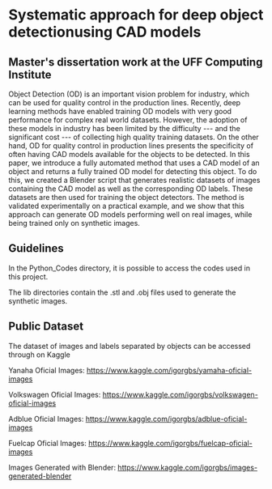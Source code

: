  # Systematic approach for deep object detectionusing CAD models

## Master's dissertation work at the UFF Computing Institute

Object Detection (OD) is an important vision problem for industry, which can be used for quality control in the production lines. Recently, deep learning methods have enabled training OD models with very good performance for complex real world datasets. However, the adoption of these models in industry has been limited by the difficulty --- and the significant cost --- of collecting high quality training datasets. On the other hand, OD for quality control in production lines presents the specificity of often having CAD models available for the objects to be detected. In this paper, we introduce a fully automated method that uses a CAD model of an object and returns a fully trained OD model for detecting this object. To do this, we created a Blender script that generates realistic datasets of images containing the CAD model as well as the corresponding OD labels. These datasets are then used for training the object detectors. The method is validated experimentally on a practical example, and we show that this approach can generate OD models performing well on real images, while being trained only on synthetic images.

## Guidelines

In the Python_Codes directory, it is possible to access the codes used in this project.

The lib directories contain the .stl and .obj files used to generate the synthetic images.

## Public Dataset

The dataset of images and labels separated by objects can be accessed through on Kaggle


Yanaha Oficial Images: https://www.kaggle.com/igorgbs/yamaha-oficial-images

Volkswagen Oficial Images: https://www.kaggle.com/igorgbs/volkswagen-oficial-images

Adblue Oficial Images: https://www.kaggle.com/igorgbs/adblue-oficial-images

Fuelcap Oficial Images: https://www.kaggle.com/igorgbs/fuelcap-oficial-images

Images Generated with Blender: https://www.kaggle.com/igorgbs/images-generated-blender
